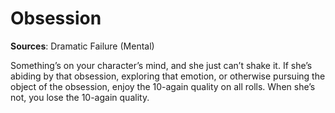 # **Obsession**
**Sources**: Dramatic Failure (Mental)

Something’s on your character’s mind, and she just can’t
shake it. If she’s abiding by that obsession, exploring that
emotion, or otherwise pursuing the object of the obsession,
enjoy the 10-again quality on all rolls. When she’s not, you
lose the 10-again quality.